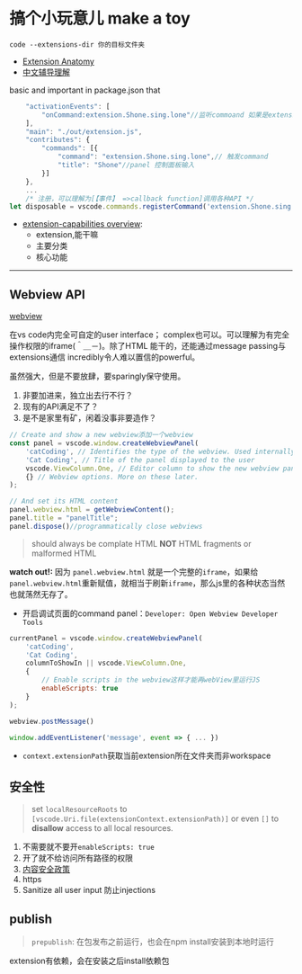 # 搞个小玩意儿 make a toy

`code --extensions-dir 你的目标文件夹`

- [Extension Anatomy](https://code.visualstudio.com/api/get-started/extension-anatomy)
- [中文辅导理解](https://www.cnblogs.com/caipeiyu/p/5507252.html)

basic and important
in package.json  that

```js
    "activationEvents": [
        "onCommand:extension.Shone.sing.lone"//监听commoand 如果是extension.Shone.sing.lone
    ],
    "main": "./out/extension.js",
    "contributes": {
        "commands": [{
            "command": "extension.Shone.sing.lone",// 触发command
            "title": "Shone"//panel 控制面板输入
        }]
    },
    ...
    /* 注册，可以理解为[【事件】 =>callback function]调用各种API */
let disposable = vscode.commands.registerCommand('extension.Shone.sing.lone',function(){})

```

- [extension-capabilities overview](https://code.visualstudio.com/api/extension-capabilities/overview):
  - extension,能干嘛
  - 主要分类
  - 核心功能

---

## Webview API

[webview](https://code.visualstudio.com/api/extension-guides/webview)

在vs code内完全可自定的user interface；
complex也可以。可以理解为有完全操作权限的iframe(＾＿－)。除了HTML 能干的，还能通过message passing与extensions通信
incredibly令人难以置信的powerful。

虽然强大，但是不要放肆，要sparingly保守使用。

1. 非要加进来，独立出去行不行？
1. 现有的API满足不了？
1. 是不是家里有矿，闲着没事非要造作？

```js
// Create and show a new webview添加一个webview
const panel = vscode.window.createWebviewPanel(
    'catCoding', // Identifies the type of the webview. Used internally
    'Cat Coding', // Title of the panel displayed to the user
    vscode.ViewColumn.One, // Editor column to show the new webview panel in.
    {} // Webview options. More on these later.
);
```

```js
// And set its HTML content
panel.webview.html = getWebviewContent();
panel.title = "panelTitle";
panel.dispose()//programmatically close webviews
```

>should always be complate HTML **NOT** HTML fragments or malformed HTML

**watch out!:** 因为 `panel.webview.html` 就是一个完整的`iframe`，如果给`panel.webview.html`重新赋值，就相当于刷新`iframe`，那么js里的各种状态当然也就荡然无存了。

- 开启调试页面的command panel：`Developer: Open Webview Developer Tools`

```js
currentPanel = vscode.window.createWebviewPanel(
    'catCoding',
    'Cat Coding',
    columnToShowIn || vscode.ViewColumn.One,
    {
        // Enable scripts in the webview这样才能再webView里运行JS
        enableScripts: true
    }
);
```



```js
webview.postMessage()

window.addEventListener('message', event => { ... })
```

- `context.extensionPath`获取当前extension所在文件夹而非workspace

## 安全性

>set `localResourceRoots` to `[vscode.Uri.file(extensionContext.extensionPath)]` or even `[]` to **disallow** access to all local resources.

1. 不需要就不要开`enableScripts: true`
1. 开了就不给访问所有路径的权限
1. [内容安全政策](https://developers.google.com/web/fundamentals/security/csp/)
1. https
1. Sanitize all user input 防止injections

## publish

> `prepublish`: 在包发布之前运行，也会在npm install安装到本地时运行

extension有依赖，会在安装之后install依赖包
